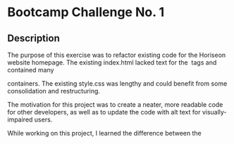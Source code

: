 # Bootcamp Challenge No. 1 

## Description

The purpose of this exercise was to refactor existing code for the Horiseon website homepage. The existing index.html lacked <alt> text for the <img> tags and contained many <div> containers. The existing style.css was lengthy and could benefit from some consolidation and restructuring. 

The motivation for this project was to create a neater, more readable code for other developers, as well as to update the code with alt text for visually-impaired users. 

While working on this project, I learned the difference between the <title> and <alt> tags. I did not think a non-<img> tag would take an <alt> tag. After a bit of Googling, I believed <title> to accomplish a similar function as <alt>, but later learned that <title> does not necessarily always work with screen readers.  

I also learned a lot about semantic tags. It was not until I collaborated with Adrian Carter that I realized exactly how many <div> tags were in the index.html code. We applied more relevant tags to the entire code, including tags we had not heard of before like <aside> and <figure>.

The overall result is a much more organized code with more specificity and overall organization. I toyed with the idea of adding a media query to the CSS, but I was not pleased with the end result. 

## Installation

n/a 

## Usage

 n/a

## Credits

Credit to Adrian Carter for meeting with me over Zoom to collaborate on this project.

## License

Please refer to the LICENSE in the repo.